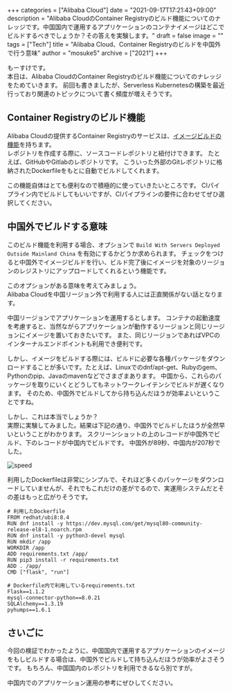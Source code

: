+++
categories = ["Alibaba Cloud"]
date = "2021-09-17T17:21:43+09:00"
description = "Alibaba CloudのContainer Registryのビルド機能についてのナレッジです。中国国内で運用するアプリケーションのコンテナイメージはどこでビルドするべきでしょうか？その答えを実験します。"
draft = false
image = ""
tags = ["Tech"]
title = "Alibaba Cloud、Container Registryのビルドを中国外で行う意味"
author = "mosuke5"
archive = ["2021"]
+++

もーすけです。  
本日は、Alibaba CloudのContainer Registryのビルド機能についてのナレッジをためていきます。
前回も書きましたが、Serverless Kubernetesの構築を最近行っており関連のトピックについて書く頻度が増えそうです。
<!--more-->

## Container Registryのビルド機能
Alibaba Cloudの提供するContainer Registryのサービスは、[イメージビルドの機能](https://www.alibabacloud.com/help/doc-detail/60997.htm)を持ちます。  
レポジトリを作成する際に、ソースコードレポジトリと紐付けできます。
たとえば、GitHubやGitlabのレポジトリです。
こういった外部のGitレポジトリに格納されたDockerfileをもとに自動でビルドしてくれます。

この機能自体はとても便利なので積極的に使っていきたいところです。
CIパイプライン内でビルドしてもいいですが、CIパイプラインの要件に合わせてぜひ選択してください。

## 中国外でビルドする意味
このビルド機能を利用する場合、オプションで `Build With Servers Deployed Outside Mainland China` を有効にするかどうか求められます。
チェックをつけると中国外でイメージビルドを行い、ビルド完了後にイメージを対象のリージョンのレジストリにアップロードしてくれるという機能です。

このオプションがある意味を考えてみましょう。  
Alibaba Cloudを中国リージョン外で利用する人には正直関係がない話となります。

中国リージョンでアプリケーションを運用するとします。
コンテナの起動速度を考慮すると、当然ながらアプリケーションが動作するリージョンと同じリージョンにイメージを置いておきたいです。
また、同じリージョンであればVPCのインターナルエンドポイントも利用でき便利です。

しかし、イメージをビルドする際には、ビルドに必要な各種パッケージをダウンロードすることが多いです。たとえば、Linuxでのdnf/apt-get、Rubyのgem、Pythonのpip、Javaのmavenなどでさまざまあります。
中国から、これらのパッケージを取りにいくとどうしてもネットワークレイテンシでビルドが遅くなります。
そのため、中国外でビルドしてから持ち込んだほうが効率よいということですね。

しかし、これは本当でしょうか？  
実際に実験してみました。結果は下記の通り、中国外でビルドしたほうが全然早いということがわかります。
スクリーンショットの上のレコードが中国外でビルド、下のレコードが中国内でビルドです。
中国外が89秒、中国内が207秒でした。

![speed](/image/container-registry-build-speed.png)

利用したDockerfileは非常にシンプルで、それほど多くのパッケージをダウンロードしていませんが、それでもこれだけの差がでるので、実運用システムだとその差はもっと広がりそうです。

```
# 利用したDockerfile
FROM redhat/ubi8:8.4
RUN dnf install -y https://dev.mysql.com/get/mysql80-community-release-el8-1.noarch.rpm
RUN dnf install -y python3-devel mysql
RUN mkdir /app
WORKDIR /app
ADD requirements.txt /app/
RUN pip3 install -r requirements.txt
ADD . /app/
CMD ["flask", "run"]
```

```
# Dockerfile内で利用しているrequirements.txt
Flask==1.1.2
mysql-connector-python==8.0.21
SQLAlchemy==1.3.19
pyhumps==1.6.1
```

## さいごに
今回の検証でわかったように、中国国内で運用するアプリケーションのイメージをもしビルドする場合は、中国外でビルドして持ち込んだほうが効率がよさそうです。
もちろん、中国国内のレポジトリを利用できるなら別ですが。

中国内でのアプリケーション運用の参考にぜひしてください。